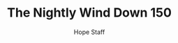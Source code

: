 ---
image: /assets/img/nwd/150_nwd_1corinthians_13_5_b_tpt.png
title: The Nightly Wind Down 150
number: 150
categories:
  - The Nightly Wind Down
author: Hope Staff
notes: The Nightly Wind Down 150
embed: >-
  EMBED_GOES_HERE
transcript: >-
  SOME LINES OF TEXT START HERE
---